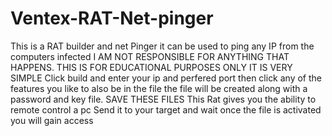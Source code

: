 # Ventex-RAT-Net-pinger
This is a RAT builder and net Pinger it can be used to ping any IP from the computers infected
I AM NOT RESPONSIBLE FOR ANYTHING THAT HAPPENS.
THIS IS FOR EDUCATIONAL PURPOSES ONLY
IT IS VERY SIMPLE 
Click build and enter your ip and perfered port
then click any of the features you like to also be in the file
the file will be created along with a password and key file.
SAVE THESE FILES
This Rat gives you the ability to remote control a pc 
Send it to your target and wait once the file is activated you will gain access
